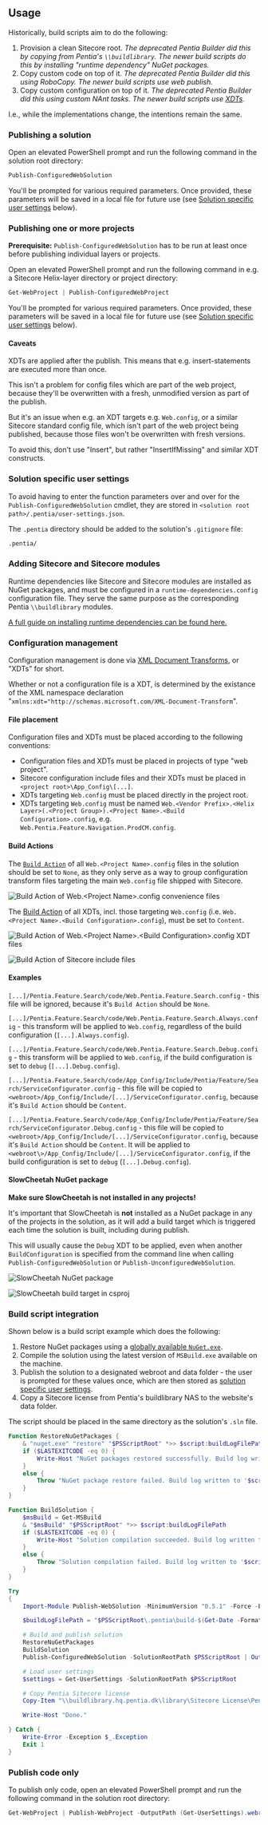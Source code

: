 ## Usage

Historically, build scripts aim to do the following:

1. Provision a clean Sitecore root. *The deprecated Pentia Builder did this by copying from Pentia's `\\buildlibrary`. The newer build scripts do this by installing "runtime dependency" NuGet packages.*
2. Copy custom code on top of it. *The deprecated Pentia Builder did this using RoboCopy. The newer build scripts use web publish.*
3. Copy custom configuration on top of it. *The deprecated Pentia Builder did this using custom NAnt tasks. The newer build scripts use [XDTs](https://msdn.microsoft.com/en-us/library/dd465326(v=vs.110).aspx).*

I.e., while the implementations change, the intentions remain the same.

### Publishing a solution

Open an elevated PowerShell prompt and run the following command in the solution root directory:

```powershell
Publish-ConfiguredWebSolution
```

You'll be prompted for various required parameters. Once provided, these parameters will be saved in a local file for future use (see [Solution specific user settings](#solution-specific-user-settings) below).

### Publishing one or more projects

**Prerequisite:** `Publish-ConfiguredWebSolution` has to be run at least once before publishing individual layers or projects.

Open an elevated PowerShell prompt and run the following command in e.g. a Sitecore Helix-layer directory or project directory:

```powershell
Get-WebProject | Publish-ConfiguredWebProject
```

You'll be prompted for various required parameters. Once provided, these parameters will be saved in a local file for future use (see [Solution specific user settings](#solution-specific-user-settings) below).

#### Caveats 
XDTs are applied after the publish. This means that e.g. insert-statements are executed more than once. 

This isn't a problem for config files which are part of the web project, because they'll be overwritten with a fresh, unmodified version as part of the publish. 

But it's an issue when e.g. an XDT targets e.g. `Web.config`, or a similar Sitecore standard config file, which isn't part of the web project being published, because those files won't be overwritten with fresh versions.

To avoid this, don't use "Insert", but rather "InsertIfMissing" and similar XDT constructs.

### Solution specific user settings

To avoid having to enter the function parameters over and over for the `Publish-ConfiguredWebSolution` cmdlet, they are stored in `<solution root path>/.pentia/user-settings.json`.

The `.pentia` directory should be added to the solution's `.gitignore` file:

```bash
.pentia/
```

### Adding Sitecore and Sitecore modules

Runtime dependencies like Sitecore and Sitecore modules are installed as NuGet packages, and must be configured in a `runtime-dependencies.config` configuration file.
They serve the same purpose as the corresponding Pentia `\\buildlibrary` modules.

[A full guide on installing runtime dependencies can be found here.](https://sop.pentia.dk/Backend/Package-Management/NuGet/Installing-NuGet-Packages.html)

### Configuration management

Configuration management is done via [XML Document Transforms](https://msdn.microsoft.com/en-us/library/dd465326(v=vs.110).aspx), or "XDTs" for short.

Whether or not a configuration file is a XDT, is determined by the existance of the XML namespace declaration "`xmlns:xdt="http://schemas.microsoft.com/XML-Document-Transform`".

#### File placement
Configuration files and XDTs must be placed according to the following conventions:
* Configuration files and XDTs must be placed in projects of type "web project".
* Sitecore configuration include files and their XDTs must be placed in `<project root>\App_Config\[...]`.
* XDTs targeting `Web.config` must be placed directly in the project root.
* XDTs targeting `Web.config` must be named `Web.<Vendor Prefix>.<Helix Layer>(.<Project Group>).<Project Name>.<Build Configuration>.config`, e.g. `Web.Pentia.Feature.Navigation.ProdCM.config`.

#### Build Actions

The [`Build Action`](https://stackoverflow.com/questions/145752/what-are-the-various-build-action-settings-in-visual-studio-project-properties) of all `Web.<Project Name>.config` files in the solution should be set to `None`, as they only serve as a way to group configuration transform files targeting the main `Web.config` file shipped with Sitecore.

![Build Action of `Web.<Project Name>.config` convenience files](/docs/images/web.config-build-action.png)

The [Build Action](https://stackoverflow.com/questions/145752/what-are-the-various-build-action-settings-in-visual-studio-project-properties) of all XDTs, incl. those targeting `Web.config` (i.e. `Web.<Project Name>.<Build Configuration>.config`), must be set to `Content`.

![Build Action of `Web.<Project Name>.<Build Configuration>.config` XDT files](/docs/images/web.config-xdt-build-action.png)

![Build Action of Sitecore include files](/docs/images/include.config-build-action.png)

#### Examples

`[...]/Pentia.Feature.Search/code/Web.Pentia.Feature.Search.config` - this file will be ignored, because it's `Build Action` should be `None`.

`[...]/Pentia.Feature.Search/code/Web.Pentia.Feature.Search.Always.config` - this transform will be applied to `Web.config`, regardless of the build configuration (`[...].Always.config`).

`[...]/Pentia.Feature.Search/code/Web.Pentia.Feature.Search.Debug.config` - this transform will be applied to `Web.config`, if the build configuration is set to `debug` (`[...].Debug.config`).

`[...]/Pentia.Feature.Search/code/App_Config/Include/Pentia/Feature/Search/ServiceConfigurator.config` - this file will be copied to `<webroot>/App_Config/Include/[...]/ServiceConfigurator.config`, because it's `Build Action` should be `Content`.

`[...]/Pentia.Feature.Search/code/App_Config/Include/Pentia/Feature/Search/ServiceConfigurator.Debug.config` - this file will be copied to `<webroot>/App_Config/Include/[...]/ServiceConfigurator.config`, because it's `Build Action` should be `Content`. It will be applied to `<webroot\>/App_Config/Include/[...]/ServiceConfigurator.config`, if the build configuration is set to `debug` (`[...].Debug.config`).

#### SlowCheetah NuGet package

**Make sure SlowCheetah is not installed in any projects!**

It's important that SlowCheetah is **not** installed as a NuGet package in any of the projects in the solution, as it will add a build target which is triggered each time the solution is built, including during publish. 

This will usually cause the `Debug` XDT to be applied, even when another `BuildConfiguration` is specified from the command line when calling `Publish-ConfiguredWebSolution` or `Publish-UnconfiguredWebSolution`.

![SlowCheetah NuGet package](/docs/images/slow-cheetah-nuget-package.png)

![SlowCheetah build target in csproj](/docs/images/slow-cheetah-build-target.png)

### Build script integration

Shown below is a build script example which does the following:

1. Restore NuGet packages using a [globally available `NuGet.exe`](https://docs.microsoft.com/en-us/nuget/tools/nuget-exe-cli-reference).
2. Compile the solution using the latest version of `MSBuild.exe` available on the machine.
3. Publish the solution to a designated webroot and data folder - the user is prompted for these values once, which are then stored as [solution specific user settings](#solution-specific-user-settings).
4. Copy a Sitecore license from Pentia's buildlibrary NAS to the website's data folder.

The script should be placed in the same directory as the solution's `.sln` file.

```powershell
Function RestoreNuGetPackages {
    & "nuget.exe" "restore" "$PSScriptRoot" *>> $script:buildLogFilePath
    if ($LASTEXITCODE -eq 0) {
        Write-Host "NuGet packages restored successfully. Build log written to '$script:buildLogFilePath'"
    }
    else {
        Throw "NuGet package restore failed. Build log written to '$script:buildLogFilePath'"
    }
}

Function BuildSolution {    
    $msBuild = Get-MSBuild
    & "$msBuild" "$PSScriptRoot" *>> $script:buildLogFilePath
    if ($LASTEXITCODE -eq 0) {
        Write-Host "Solution compilation succeeded. Build log written to '$script:buildLogFilePath'"
    }
    else {
        Throw "Solution compilation failed. Build log written to '$script:buildLogFilePath'"
    }
}

Try
{
    Import-Module Publish-WebSolution -MinimumVersion "0.5.1" -Force -ErrorAction Stop

    $buildLogFilePath = "$PSScriptRoot\.pentia\build-$(Get-Date -Format "yyyy-MM-dd.HH.mm.ss").log"

    # Build and publish solution
    RestoreNuGetPackages
    BuildSolution
    Publish-ConfiguredWebSolution -SolutionRootPath $PSScriptRoot | Out-Null

    # Load user settings
    $settings = Get-UserSettings -SolutionRootPath $PSScriptRoot

    # Copy Pentia Sitecore license
    Copy-Item "\\buildlibrary.hq.pentia.dk\library\Sitecore License\Pentia 8.x\www\Data\pentia.license.xml" "$($settings.dataOutputPath)\license.xml" -ErrorAction Stop

    Write-Host "Done."

} Catch {
    Write-Error -Exception $_.Exception
    Exit 1
}
```

### Publish code only

To publish only code, open an elevated PowerShell prompt and run the following command in the solution root directory:

```powershell
Get-WebProject | Publish-WebProject -OutputPath (Get-UserSettings).webrootOutputPath
```
